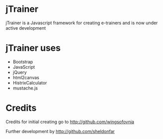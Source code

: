# jTrainer
jTrainer is a Javascript framework for creating e-trainers and is now under active development

# jTrainer uses

* Bootstrap
* JavaScript
* jQuery
* html2canvas
* HistrixCalculator
* mustache.js

# Credits
Credits for initial creating go to http://github.com/wingsofovnia

Further development by http://github.com/sheldonfar
